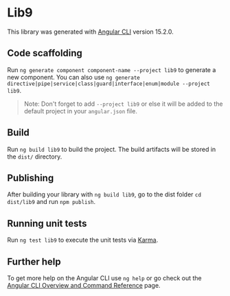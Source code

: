 # Lib9

This library was generated with [Angular CLI](https://github.com/angular/angular-cli) version 15.2.0.

## Code scaffolding

Run `ng generate component component-name --project lib9` to generate a new component. You can also use `ng generate directive|pipe|service|class|guard|interface|enum|module --project lib9`.
> Note: Don't forget to add `--project lib9` or else it will be added to the default project in your `angular.json` file. 

## Build

Run `ng build lib9` to build the project. The build artifacts will be stored in the `dist/` directory.

## Publishing

After building your library with `ng build lib9`, go to the dist folder `cd dist/lib9` and run `npm publish`.

## Running unit tests

Run `ng test lib9` to execute the unit tests via [Karma](https://karma-runner.github.io).

## Further help

To get more help on the Angular CLI use `ng help` or go check out the [Angular CLI Overview and Command Reference](https://angular.io/cli) page.
